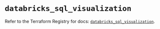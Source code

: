 # `databricks_sql_visualization`

Refer to the Terraform Registry for docs: [`databricks_sql_visualization`](https://registry.terraform.io/providers/databricks/databricks/1.46.0/docs/resources/sql_visualization).
